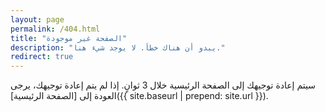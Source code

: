 ```yaml
---
layout: page
permalink: /404.html
title: "الصفحة غير موجودة"
description: "يبدو أن هناك خطأ. لا يوجد شيء هنا."
redirect: true
---
```


سيتم إعادة توجيهك إلى الصفحة الرئيسية خلال 3 ثوانٍ. إذا لم يتم إعادة توجيهك، يرجى العودة إلى [الصفحة الرئيسية]({{ site.baseurl | prepend: site.url }}).
